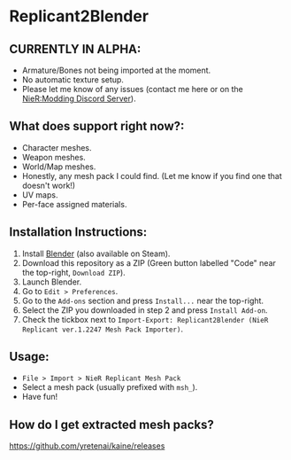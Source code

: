 # Replicant2Blender

## CURRENTLY IN ALPHA:
* Armature/Bones not being imported at the moment.
* No automatic texture setup.
* Please let me know of any issues (contact me here or on the [NieR:Modding Discord Server](https://discord.gg/7F76ZVv)).

## What does support right now?:
* Character meshes.
* Weapon meshes.
* World/Map meshes.
* Honestly, any mesh pack I could find. (Let me know if you find one that doesn't work!)
* UV maps.
* Per-face assigned materials.

## Installation Instructions:
1. Install [Blender](https://www.blender.org/) (also available on Steam).
2. Download this repository as a ZIP (Green button labelled "Code" near the top-right, `Download ZIP`).
3. Launch Blender.
4. Go to `Edit > Preferences`.
5. Go to the `Add-ons` section and press `Install...` near the top-right.
6. Select the ZIP you downloaded in step 2 and press `Install Add-on`.
7. Check the tickbox next to `Import-Export: Replicant2Blender (NieR Replicant ver.1.2247 Mesh Pack Importer)`.

## Usage:
* `File > Import > NieR Replicant Mesh Pack`
* Select a mesh pack (usually prefixed with `msh_`).
* Have fun!

## How do I get extracted mesh packs?
https://github.com/yretenai/kaine/releases
